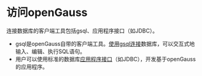 # 访问openGauss

连接数据库的客户端工具包括gsql、应用程序接口（如JDBC）。

-   gsql是openGauss自带的客户端工具。[使用gsql连接](使用gsql访问openGauss.md)数据库，可以交互式地输入、编辑、执行SQL语句。
-   用户可以使用标准的数据库[应用程序接口](使用应用程序接口访问openGauss.md)（如JDBC），开发基于openGauss的应用程序。



